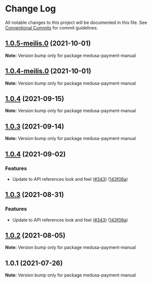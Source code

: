 # Change Log

All notable changes to this project will be documented in this file.
See [Conventional Commits](https://conventionalcommits.org) for commit guidelines.

## [1.0.5-meilis.0](https://github.com/medusajs/medusa/compare/medusa-payment-manual@1.0.4-meilis.0...medusa-payment-manual@1.0.5-meilis.0) (2021-10-01)

**Note:** Version bump only for package medusa-payment-manual





## [1.0.4-meilis.0](https://github.com/medusajs/medusa/compare/medusa-payment-manual@1.0.4...medusa-payment-manual@1.0.4-meilis.0) (2021-10-01)

**Note:** Version bump only for package medusa-payment-manual





## [1.0.4](https://github.com/medusajs/medusa/compare/medusa-payment-manual@1.0.4...medusa-payment-manual@1.0.4) (2021-09-15)

**Note:** Version bump only for package medusa-payment-manual





## [1.0.3](https://github.com/medusajs/medusa/compare/medusa-payment-manual@1.0.4...medusa-payment-manual@1.0.3) (2021-09-14)

**Note:** Version bump only for package medusa-payment-manual





## [1.0.4](https://github.com/medusajs/medusa/compare/medusa-payment-manual@1.0.2...medusa-payment-manual@1.0.4) (2021-09-02)


### Features

* Update to API references look and feel ([#343](https://github.com/medusajs/medusa/issues/343)) ([143f06a](https://github.com/medusajs/medusa/commit/143f06aa397dcc16991405a6143c22eaa0e3ffd9))





## [1.0.3](https://github.com/medusajs/medusa/compare/medusa-payment-manual@1.0.2...medusa-payment-manual@1.0.3) (2021-08-31)


### Features

* Update to API references look and feel ([#343](https://github.com/medusajs/medusa/issues/343)) ([143f06a](https://github.com/medusajs/medusa/commit/143f06aa397dcc16991405a6143c22eaa0e3ffd9))





## [1.0.2](https://github.com/medusajs/medusa/compare/medusa-payment-manual@1.0.1...medusa-payment-manual@1.0.2) (2021-08-05)

**Note:** Version bump only for package medusa-payment-manual





## 1.0.1 (2021-07-26)

**Note:** Version bump only for package medusa-payment-manual
